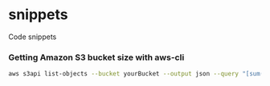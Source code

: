 # snippets
Code snippets

### Getting Amazon S3 bucket size with aws-cli
```bash
aws s3api list-objects --bucket yourBucket --output json --query "[sum(Contents[].Size), length(Contents[])]"
```
